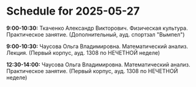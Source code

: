 # Schedule for 2025-05-27

**9:00-10:30:** Ткаченко Александр Викторович. Физическая культура. Практическое занятие. (Дополнительный, ауд. спортзал "Вымпел")

**9:00-10:30:** Чаусова Ольга Владимировна. Математический анализ. Лекция. (Первый корпус, ауд. 1308 по НЕЧЕТНОЙ неделе)

**12:30-14:00:** Чаусова Ольга Владимировна. Математический анализ. Практическое занятие. (Первый корпус, ауд. 1308 по НЕЧЕТНОЙ неделе)

